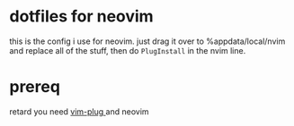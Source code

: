 # dotfiles for neovim
this is the config i use for neovim. just drag it over to %appdata/local/nvim and replace all of the stuff, then do `PlugInstall` in the nvim line.

# prereq
retard you need <a href="https://github.com/junegunn/vim-plug"> vim-plug </a> and neovim

